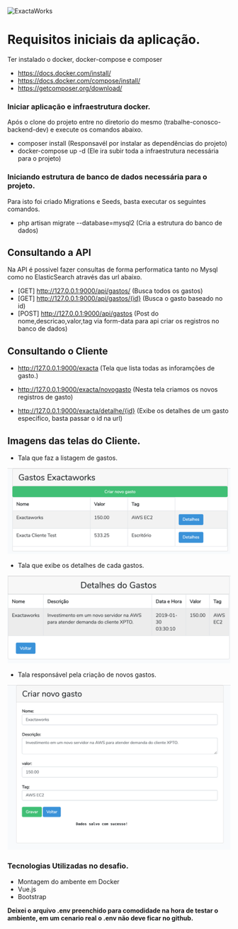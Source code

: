 ![ExactaWorks](https://media.licdn.com/dms/image/C4E0BAQGCIoA-oIV6ZA/company-logo_400_400/0?e=1556755200&v=beta&t=GrFl3wbJ5QyLREvl2jnwDaF2oEB6doTmQfQ_CLh146k)

# Requisitos iniciais da aplicação.
Ter instalado o docker, docker-compose e composer

* https://docs.docker.com/install/
* https://docs.docker.com/compose/install/
* https://getcomposer.org/download/


### Iniciar aplicação e infraestrutura docker.

Após o clone do projeto entre no diretorio do mesmo (trabalhe-conosco-backend-dev) e execute os comandos abaixo.

- composer install (Responsavél por instalar as dependências do projeto)
- docker-compose up -d (Ele ira subir toda a infraestrutura necessária para o projeto)

### Iniciando estrutura de banco de dados necessária para o projeto.

Para isto foi criado Migrations e Seeds, basta executar os seguintes comandos.

- php artisan migrate --database=mysql2 (Cria a estrutura do banco de dados)

## Consultando a API

Na API é possivel fazer consultas de forma performatica tanto no Mysql como no ElasticSearch através das url abaixo.

- [GET] http://127.0.0.1:9000/api/gastos/ (Busca todos os gastos)
- [GET] http://127.0.0.1:9000/api/gastos/{id} (Busca o gasto baseado no id)
- [POST] http://127.0.0.1:9000/api/gastos (Post do nome,descricao,valor,tag via form-data para api criar os registros no banco de dados)


## Consultando o Cliente

- http://127.0.0.1:9000/exacta (Tela que lista todas as inforamções de gasto.)

- http://127.0.0.1:9000/exacta/novogasto (Nesta tela criamos os novos registros de gasto)

- http://127.0.0.1:9000/exacta/detalhe/{id} (Exibe os detalhes de um gasto especifico, basta passar o id na url)

## Imagens das telas do Cliente.

- Tala que faz a listagem de gastos.

![Listar Gasto](imgs_readme/listar_gasto.png?raw=true "Title")

- Tala que exibe os detalhes de cada gastos.

![Detalhe Gasto](imgs_readme/detalhe_gasto.png?raw=true "Title")


- Tala responsável pela criação de novos gastos.

![Criar Novo Gasto](imgs_readme/criar_gasto.png?raw=true "Title")


### Tecnologias Utilizadas no desafio.

- Montagem do ambente em Docker
- Vue.js
- Bootstrap


<b>Deixei o arquivo .env preenchido para comodidade na hora de testar o ambiente, em um cenario real o .env não deve ficar no github.</b>